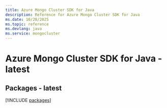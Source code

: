 ```yaml
---
title: Azure Mongo Cluster SDK for Java
description: Reference for Azure Mongo Cluster SDK for Java
ms.date: 10/28/2025
ms.topic: reference
ms.devlang: java
ms.service: mongocluster
---
```

# Azure Mongo Cluster SDK for Java - latest
## Packages - latest
[!INCLUDE [packages](mongo-cluster-index.md)]